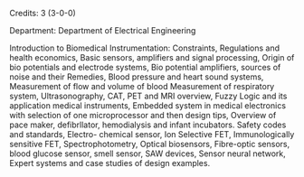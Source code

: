 Credits: 3 (3-0-0)

Department: Department of Electrical Engineering

Introduction to Biomedical Instrumentation: Constraints, Regulations and health economics, Basic sensors, amplifiers and signal processing, Origin of bio potentials and electrode systems, Bio potential amplifiers, sources of noise and their Remedies, Blood pressure and heart sound systems, Measurement of flow and volume of blood Measurement of respiratory system, Ultrasonography, CAT, PET and MRI overview, Fuzzy Logic and its application medical instruments, Embedded system in medical electronics with selection of one microprocessor and then design tips, Overview of pace maker, defibrllator, hemodialysis and infant incubators. Safety codes and standards, Electro- chemical sensor, Ion Selective FET, Immunologically sensitive FET, Spectrophotometry, Optical biosensors, Fibre-optic sensors, blood glucose sensor, smell sensor, SAW devices, Sensor neural network, Expert systems and case studies of design examples.